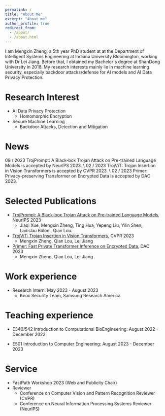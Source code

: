 ```yaml
---
permalink: /
title: "About Me"
excerpt: "About me"
author_profile: true
redirect_from: 
  - /about/
  - /about.html
---
```

I am Mengxin Zheng, a 5th year PhD student at at the Department of Intelligent Systems Engineering at Indiana University Bloomington, working with Dr Lei Jiang.  Before that, I obtained my Bachelor's degree at ShanDong University in 2018. My research interests mainly lie in machine learning security, especially backdoor attacks/defense for AI models and AI Data Privacy Protection. 

Research Interest
======
* AI Data Privacy Protection
  * Homomorphic Encryption
* Secure Machine Learning
  * Backdoor Attacks, Detection and Mitigation

News
======
09 / 2023	TrojPrompt: A Black-box Trojan Attack on Pre-trained Language Models is accepted by NeurIPS 2023. \\
02 / 2023	TrojViT: Trojan Insertion in Vision Transformers is accepted by CVPR 2023. \\
02 / 2023	Primer: Privacy-preserving Transformer on Encrypted Data is accepted by DAC 2023.

Selected Publications
======
* [TrojPrompt: A Black-box Trojan Attack on Pre-trained Language Models](""), NeurIPS 2023
  * Jiaqi Xue, Mengxin Zheng, Ting Hua, Yepeng Liu, Yilin Shen, Ladislau Bölöni, Qian Lou.
* [TrojViT: Trojan Insertion in Vision Transformers]("https://openaccess.thecvf.com/content/CVPR2023/html/Zheng_TrojViT_Trojan_Insertion_in_Vision_Transformers_CVPR_2023_paper.html"), CVPR 2023
  * Mengxin Zheng, Qian Lou, Lei Jiang
* [Primer: Fast Private Transformer Inference on Encrypted Data]("https://arxiv.org/abs/2303.13679"), DAC 2023
  * Mengxin Zheng, Qian Lou, Lei Jiang
  
  
Work experience
======
* Research Intern: May 2023 - August 2023
  * Knox Security Team, Samsung Research America

Teaching experience
======  
 * E340/542 Introduction to Computational BioEngineering: August 2022 - December 2022 
 
 * E501 Introduction to Computer Engineering: August 2023 - December 2023 
  
Service
======
* FastPath Workshop 2023 (Web and Publicity Chair)
* Reviewer
  * Conference on Computer Vision and Pattern Recognition Reviewer (CVPR)
  * Conference on Neural Information Processing Systems Reviewer (NeurIPS)
